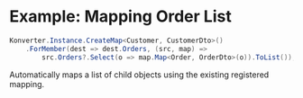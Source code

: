 # Example: Mapping Order List

```csharp
Konverter.Instance.CreateMap<Customer, CustomerDto>()
    .ForMember(dest => dest.Orders, (src, map) =>
        src.Orders?.Select(o => map.Map<Order, OrderDto>(o)).ToList());
```

Automatically maps a list of child objects using the existing registered mapping.
